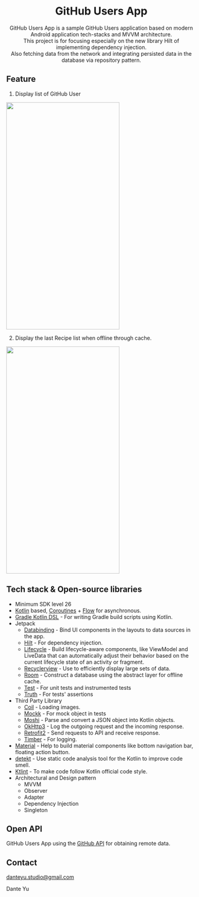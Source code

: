 <h1 align="center">GitHub Users App</h1>

<p align="center">
GitHub Users App is a sample GitHub Users application based on modern Android application tech-stacks and MVVM architecture.<br>This project is for focusing especially on the new library Hilt of implementing dependency injection.<br>
Also fetching data from the network and integrating persisted data in the database via repository pattern.
</p>

## Feature
1. Display list of GitHub User
<img width="300" height="600" src="https://github.com/aptx113/github-users-app/blob/add_readme/preview/display%20users.gif"/>

2. Display the last Recipe list when offline through cache.
<img width="300" height="600" src="https://github.com/aptx113/github-users-app/blob/add_readme/preview/display%20cache.gif"/>

## Tech stack & Open-source libraries
- Minimum SDK level 26
- [Kotlin](https://kotlinlang.org/) based, [Coroutines](https://github.com/Kotlin/kotlinx.coroutines) + [Flow](https://kotlin.github.io/kotlinx.coroutines/kotlinx-coroutines-core/kotlinx.coroutines.flow/) for asynchronous.
- [Gradle Kotlin DSL](https://docs.gradle.org/current/userguide/kotlin_dsl.html) - For writing Gradle build scripts using Kotlin.
- Jetpack
  - [Databinding](https://developer.android.com/topic/libraries/data-binding) - Bind UI components in the layouts to data sources in the app.
  - [Hilt](https://dagger.dev/hilt/) - For dependency injection.
  - [Lifecycle](https://developer.android.com/topic/libraries/architecture/lifecycle) - Build lifecycle-aware components, like ViewModel and LiveData that can automatically adjust their behavior based on the current lifecycle state of an activity or fragment.
  - [Recyclerview](https://developer.android.com/guide/topics/ui/layout/recyclerview) - Use to efficiently display large sets of data.
  - [Room](https://developer.android.com/training/data-storage/room) - Construct a database using the abstract layer for offline cache.
  - [Test](https://developer.android.com/jetpack/androidx/releases/test) - For unit tests and instrumented tests
  - [Truth](https://truth.dev/) - For tests' assertions
- Third Party Library
  - [Coil](https://github.com/coil-kt/coil) - Loading images.
  - [Mockk](https://mockk.io/) - For mock object in tests
  - [Moshi](https://github.com/square/moshi) - Parse and convert a JSON object into Kotlin objects.
  - [OkHttp3](https://github.com/square/okhttp) - Log the outgoing request and the incoming response.
  - [Retrofit2](https://github.com/square/retrofit) - Send requests to API and receive response.
  - [Timber](https://github.com/JakeWharton/timber) - For logging.
- [Material](https://github.com/material-components/material-components-android) - Help to build material components like bottom navigation bar, floating action button.
- [detekt](https://github.com/detekt/detekt) - Use static code analysis tool for the Kotlin to improve code smell.
- [Ktlint](https://github.com/JLLeitschuh/ktlint-gradle) - To make code follow Kotlin official code style.
- Architectural and Design pattern
  - MVVM
  - Observer
  - Adapter
  - Dependency Injection
  - Singleton

## Open API

GitHub Users App using the [GitHub API](https://docs.github.com/en/rest) for obtaining remote data.<br>

## Contact
<danteyu.studio@gmail.com>

Dante Yu
